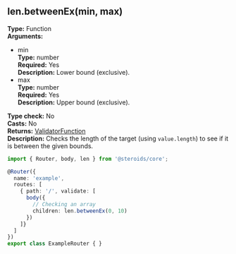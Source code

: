 ## len.betweenEx(min, max)

**Type:** Function  
**Arguments:**
  - min  
    **Type:** number  
    **Required:** Yes  
    **Description:** Lower bound (exclusive).
  - max  
    **Type:** number  
    **Required:** Yes  
    **Description:** Upper bound (exclusive).

**Type check:** No  
**Casts:** No  
**Returns:** [ValidatorFunction](../../router-decorator/routedefinition/validationrule/validatorfunction)  
**Description:** Checks the length of the target (using `value.length`) to see if it is between the given bounds.

```ts
import { Router, body, len } from '@steroids/core';

@Router({
  name: 'example',
  routes: [
    { path: '/', validate: [
      body({
        // Checking an array
        children: len.betweenEx(0, 10)
      })
    ]}
  ]
})
export class ExampleRouter { }
```
